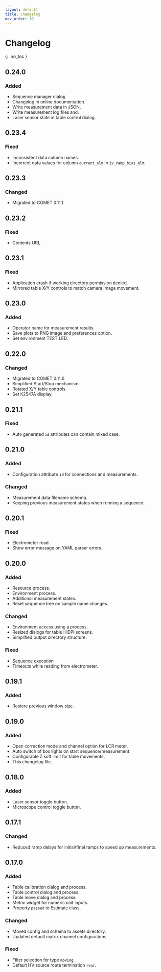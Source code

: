 ```yaml
---
layout: default
title: Changelog
nav_order: 10
---
```


# Changelog
{: .no_toc }

## 0.24.0
### Added
- Sequence manager dialog.
- Changelog in online documentation.
- Write measurement data in JSON.
- Write measurement log files and.
- Laser sensor state in table control dialog.

## 0.23.4
### Fixed
- Inconsistent data column names.
- Incorrect data values for column `current_elm` in `iv_ramp_bias_elm`.

## 0.23.3
### Changed
- Migrated to COMET 0.11.1.

## 0.23.2
### Fixed
- Contents URL.

## 0.23.1
### Fixed
- Application crash if working directory permission denied.
- Mirrored table X/Y controls to match camera image movement.

## 0.23.0
### Added
- Operator name for measurement results.
- Save plots to PNG image and preferences option.
- Set environment TEST LED.

## 0.22.0
### Changed
- Migrated to COMET 0.11.0.
- Simplified Start/Stop mechanism.
- Rotated X/Y table controls.
- Set K2547A display.

## 0.21.1
### Fixed
- Auto generated `id` attributes can contain mixed case.

## 0.21.0
### Added
- Configuration attribute `id` for connections and measurements.
### Changed
- Measurement data filename schema.
- Keeping previous measurement states when running a sequence.

## 0.20.1
### Fixed
- Electrometer read.
- Show error message on YAML parser errors.

## 0.20.0
### Added
- Resource process.
- Environment process.
- Additional measurement states.
- Reset sequence tree on sample name changes.
### Changed
- Environment access using a process.
- Resized dialogs for table HiDPI screens.
- Simplified output directory structure.
### Fixed
- Sequence execution
- Timeouts while reading from electrometer.

## 0.19.1
### Added
- Restore previous window size.

## 0.19.0
### Added
- Open correction mode and channel option for LCR meter.
- Auto switch of box lights on start sequence/measurement.
- Configurable Z soft limit for table movements.
- This changelog file.

## 0.18.0
### Added
- Laser sensor toggle button.
- Microscope control toggle button.

## 0.17.1
### Changed
- Reduced ramp delays for initial/final ramps to speed up measurements.

## 0.17.0
### Added
- Table calibration dialog and process.
- Table control dialog and process.
- Table move dialog and process.
- Metric widget for numeric unit inputs.
- Property `passed` to Estimate class.
### Changed
- Moved config and schema to assets directory.
- Updated default matrix channel configurations.
### Fixed
- Filter selection for type `moving`.
- Default HV source route termination `rear`.
